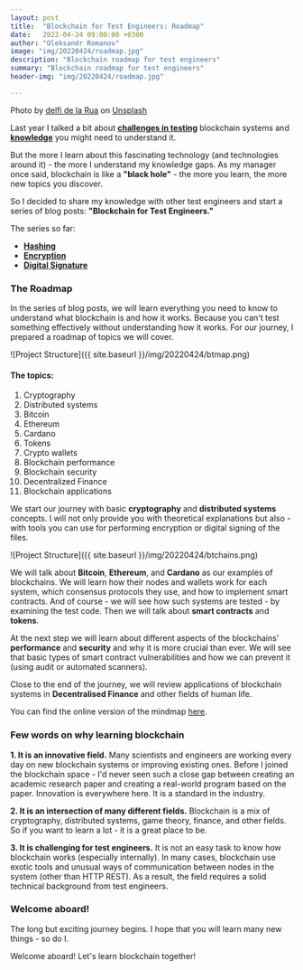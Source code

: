 ```yaml
---
layout: post
title:  "Blockchain for Test Engineers: Roadmap"
date:   2022-04-24 09:00:00 +0300
author: "Oleksandr Romanov"
image: "img/20220424/roadmap.jpg"
description: "Blockchain roadmap for test engineers"
summary: "Blockchain roadmap for test engineers"
header-img: "img/20220424/roadmap.jpg"

---
```


Photo by <a href="https://unsplash.com/@delfidelarua7?utm_source=unsplash&utm_medium=referral&utm_content=creditCopyText">delfi de la Rua</a> on <a href="https://unsplash.com/s/photos/roadmap?utm_source=unsplash&utm_medium=referral&utm_content=creditCopyText">Unsplash</a>
  

Last year I talked a bit about **[challenges in testing](https://alexromanov.github.io/2021/08/02/blockchain-testing-challenges/)** blockchain systems and **[knowledge](https://alexromanov.github.io/2021/12/01/testing-blockchain/)** you might need to understand it.  

But the more I learn about this fascinating technology (and technologies around it) - the more I understand my knowledge gaps. As my manager once said, blockchain is like a **"black hole"** - the more you learn, the more new topics you discover.  

So I decided to share my knowledge with other test engineers and start a series of blog posts: **"Blockchain for Test Engineers."**

The series so far:
- **[Hashing](https://alexromanov.github.io/2022/05/01/bchain-testing-1-hashing/)**
- **[Encryption](https://alexromanov.github.io/2022/05/08/bchain-testing-2-encryption/)**
- **[Digital Signature](https://alexromanov.github.io/2022/05/15/bchain-testing-3-signatures/)**

### The Roadmap

In the series of blog posts, we will learn everything you need to know to understand what blockchain is and how it works. Because you can't test something effectively without understanding how it works. For our journey, I prepared a roadmap of topics we will cover. 

![Project Structure]({{ site.baseurl }}/img/20220424/btmap.png)

#### The topics:
1. Cryptography
2. Distributed systems
3. Bitcoin
4. Ethereum
5. Cardano
6. Tokens
7. Crypto wallets
8. Blockchain performance
9. Blockchain security
10. Decentralized Finance
11. Blockchain applications

We start our journey with basic **cryptography** and **distributed systems** concepts. I will not only provide you with theoretical explanations but also - with tools you can use for performing encryption or digital signing of the files. 

![Project Structure]({{ site.baseurl }}/img/20220424/btchains.png)

We will talk about **Bitcoin**, **Ethereum**, and **Cardano** as our examples of blockchains. We will learn how their nodes and wallets work for each system, which consensus protocols they use, and how to implement smart contracts. And of course - we will see how such systems are tested - by examining the test code. Then we will talk about **smart contracts** and **tokens**.  

At the next step we will learn about different aspects of the blockchains' **performance** and **security** and why it is more crucial than ever. We will see that basic types of smart contract vulnerabilities and how we can prevent it (using audit or automated scanners).

Close to the end of the journey, we will review applications of blockchain systems in **Decentralised Finance** and other fields of human life. 

You can find the online version of the mindmap [here](https://mm.tt/2265305609?t=Mnql93oNbM).

### Few words on why learning blockchain

**1. It is an innovative field.** Many scientists and engineers are working every day on new blockchain systems or improving existing ones. Before I joined the blockchain space - I'd never seen such a close gap between creating an academic research paper and creating a real-world program based on the paper. Innovation is everywhere here. It is a standard in the industry.  

**2. It is an intersection of many different fields.** Blockchain is a mix of cryptography, distributed systems, game theory, finance, and other fields. So if you want to learn a lot - it is a great place to be.  

**3. It is challenging for test engineers.** It is not an easy task to know how blockchain works (especially internally). In many cases, blockchain use exotic tools and unusual ways of communication between nodes in the system (other than HTTP REST). As a result, the field requires a solid technical background from test engineers. 

### Welcome aboard!
The long but exciting journey begins. I hope that you will learn many new things - so do I.  

Welcome aboard! Let's learn blockchain together!




 